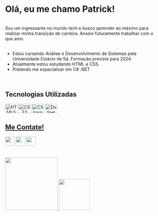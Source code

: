 <h1>Olá, eu me chamo Patrick!</h1>
</br>
<div>Sou um ingressante no mundo tech e busco aprender ao máximo para realizar minha transição de carreira. Anseio futuramente trabalhar com o que amo.</div>
</br>
<ul>
  <li> Estou cursando Análise e Desenvolvimento de Sistemas pela Universidade Estácio de Sá. Formação prevista para 2024. </li>
  <li> Atualmente estou estudando HTML e CSS. </li>
  <li> Pretendo me especializar em C# .NET </li>
</ul>

</br>

<h2>Tecnologias Utilizadas</h2>
<div align="center">
  <a href="//www.github.com/patrick-barbosa">
    
  <img align="left" alt="HTML5" height="30" width="40" src="https://cdn.jsdelivr.net/gh/devicons/devicon/icons/html5/html5-original.svg" />
  <img align="left" alt="CSS3" height="30" width="40" src="https://cdn.jsdelivr.net/gh/devicons/devicon/icons/css3/css3-original.svg" />          
  <img align="left" alt="CSharp" height="30" width="40" src="https://cdn.jsdelivr.net/gh/devicons/devicon/icons/csharp/csharp-original.svg" />
  <img align="left" alt="Dotnet" height="30" width="40" src="https://cdn.jsdelivr.net/gh/devicons/devicon/icons/dot-net/dot-net-original.svg" />
</div>

</br>
</br>

<h2> Me Contate! </h2>
<a href="https://www.linkedin.com/in/PO27" target="_blank"><img height="30" src="https://img.shields.io/badge/-LinkedIn-%230077B5?style=for-the-badge&logo=linkedin&logoColor=white" target="_blank"></a>
<a href="mailto:patrick.oliveira27@hotmail.com" target="_blank"><img height="30" src="https://img.shields.io/badge/Microsoft_Outlook-0078D4?style=for-the-badge&logo=microsoft-outlook&logoColor=white" target="_blank"></a> 
<a href="https://wa.me/5521966086050" target="_blank"><img height="30" src="https://img.shields.io/badge/WhatsApp-25D366?style=for-the-badge&logo=whatsapp&logoColor=white" target="_blank"></a> 
  
</br>
</br>  
</br>

<div align="left">
  <a href="https://github.com/Patrick-Barbosa">
  <img height="170em" src="https://github-readme-stats.vercel.app/api?username=patrick-barbosa&show_icons=true&theme=dracula&include_all_commits=true&count_private=true"/>
  <img height="100em" src="https://github-readme-stats.vercel.app/api/top-langs/?username=patrick-barbosa&layout=compact&langs_count=7&theme=dracula"/>
</div>

 
